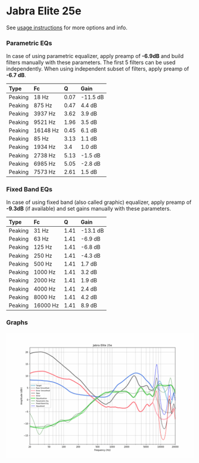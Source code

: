 # Jabra Elite 25e
See [usage instructions](https://github.com/jaakkopasanen/AutoEq#usage) for more options and info.

### Parametric EQs
In case of using parametric equalizer, apply preamp of **-6.9dB** and build filters manually
with these parameters. The first 5 filters can be used independently.
When using independent subset of filters, apply preamp of **-6.7 dB**.

| Type    | Fc       |    Q | Gain     |
|:--------|:---------|:-----|:---------|
| Peaking | 18 Hz    | 0.07 | -11.5 dB |
| Peaking | 875 Hz   | 0.47 | 4.4 dB   |
| Peaking | 3937 Hz  | 3.62 | 3.9 dB   |
| Peaking | 9521 Hz  | 1.96 | 3.5 dB   |
| Peaking | 16148 Hz | 0.45 | 6.1 dB   |
| Peaking | 85 Hz    | 3.13 | 1.1 dB   |
| Peaking | 1934 Hz  | 3.4  | 1.0 dB   |
| Peaking | 2738 Hz  | 5.13 | -1.5 dB  |
| Peaking | 6985 Hz  | 5.05 | -2.8 dB  |
| Peaking | 7573 Hz  | 2.61 | 1.5 dB   |

### Fixed Band EQs
In case of using fixed band (also called graphic) equalizer, apply preamp of **-9.3dB**
(if available) and set gains manually with these parameters.

| Type    | Fc       |    Q | Gain     |
|:--------|:---------|:-----|:---------|
| Peaking | 31 Hz    | 1.41 | -13.1 dB |
| Peaking | 63 Hz    | 1.41 | -6.9 dB  |
| Peaking | 125 Hz   | 1.41 | -6.8 dB  |
| Peaking | 250 Hz   | 1.41 | -4.3 dB  |
| Peaking | 500 Hz   | 1.41 | 1.7 dB   |
| Peaking | 1000 Hz  | 1.41 | 3.2 dB   |
| Peaking | 2000 Hz  | 1.41 | 1.9 dB   |
| Peaking | 4000 Hz  | 1.41 | 2.4 dB   |
| Peaking | 8000 Hz  | 1.41 | 4.2 dB   |
| Peaking | 16000 Hz | 1.41 | 8.9 dB   |

### Graphs
![](./Jabra%20Elite%2025e.png)